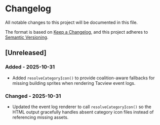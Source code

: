 # Changelog

All notable changes to this project will be documented in this file.

The format is based on [Keep a Changelog](https://keepachangelog.com/en/1.0.0/),
and this project adheres to [Semantic Versioning](https://semver.org/spec/v2.0.0.html).

## [Unreleased]

### Added - 2025-10-31
- Added `resolveCategoryIcon()` to provide coalition-aware fallbacks for missing building sprites when rendering Tacview event logs.

### Changed - 2025-10-31
- Updated the event log renderer to call `resolveCategoryIcon()` so the HTML output gracefully handles absent category icon files instead of referencing missing assets.
